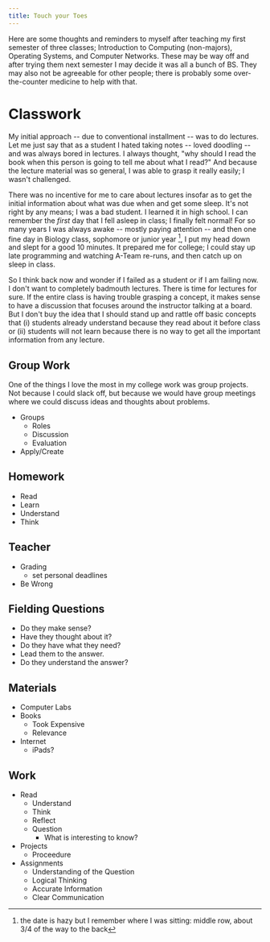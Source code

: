 ```yaml
---
title: Touch your Toes
---
```


Here are some thoughts and reminders to myself after teaching my first
semester of three classes; Introduction to Computing (non-majors),
Operating Systems, and Computer Networks.  These may be way off and
after trying them next semester I may decide it was all a bunch of BS.
They may also not be agreeable for other people; there is probably
some over-the-counter medicine to help with that.

# Classwork

My initial approach -- due to conventional installment -- was to do
lectures. Let me just say that as a student I hated taking notes --
loved doodling -- and was always bored in lectures. I always thought,
"why should I read the book when this person is going to tell me about
what I read?" And because the lecture material was so general, I was
able to grasp it really easily; I wasn't challenged.

There was no incentive for me to care about lectures
insofar as to get the initial information about what was due when and
get some sleep. It's not right by any means; I was a bad student. I
learned it in high school. I can remember the *first* day that I fell
asleep in class; I finally felt normal! For so many years I was always
awake -- mostly paying attention -- and then one fine day in Biology
class, sophomore or junior year [^hazy], I put my head down and slept
for a good 10 minutes. It prepared me for college; I could stay up
late programming and watching A-Team re-runs, and then catch up on
sleep in class.

[^hazy]: the date is hazy but I remember where I was sitting: middle
row, about 3/4 of the way to the back

So I think back now and wonder if I failed as a student or if I am
failing now. I don't want to completely badmouth lectures. There is
time for lectures for sure. If the entire class is having trouble
grasping a concept, it makes sense to have a discussion that focuses
around the instructor talking at a board.  But I don't buy the idea
that I should stand up and rattle off basic concepts that (i) students
already understand because they read about it before class or
(ii) students will not learn because there is no way to get all the
important information from any lecture.

## Group Work

One of the things I love the most in my college work was group
projects.  Not because I could slack off, but because we would have
group meetings where we could discuss ideas and thoughts about
problems.

* Groups
    * Roles
    * Discussion
    * Evaluation
* Apply/Create


## Homework

* Read
* Learn
* Understand
* Think


## Teacher

* Grading
    * set personal deadlines
* Be Wrong



## Fielding Questions

* Do they make sense?
* Have they thought about it?
* Do they have what they need?
* Lead them to the answer.
* Do they understand the answer?

## Materials

* Computer Labs
* Books
    * Took Expensive
    * Relevance
* Internet
    * iPads?




## Work

* Read
    * Understand
    * Think
    * Reflect
    * Question
        * What is interesting to know?
* Projects
    * Proceedure
* Assignments
    * Understanding of the Question
    * Logical Thinking
    * Accurate Information
    * Clear Communication












